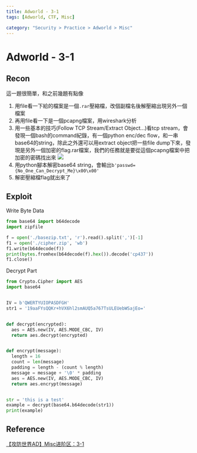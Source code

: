 ```yaml
---
title: Adworld - 3-1
tags: [Adworld, CTF, Misc]

category: "Security > Practice > Adworld > Misc"
---
```


# Adworld - 3-1
## Recon
這一題很簡單，和之前幾題有點像
1. 用file看一下給的檔案是一個`.rar`壓縮檔，改個副檔名後解壓縮出現另外一個檔案
2. 再用file看一下是一個pcapng檔案，用wireshark分析
3. 用一些基本的技巧(Follow TCP Stream/Extract Object...)看tcp stream，會發現一個bash的command紀錄，有一個python enc/dec flow，和一串base64的string，除此之外還可以用extract object把一些file dump下來，發現是另外一個加密的flag.rar檔案，我們的任務就是要從這個pcapng檔案中把加密的密碼找出來
![](https://hackmd.io/_uploads/H1iy1vf5h.png)
4. 用python腳本解密base64 string，會輸出`b'passwd={No_One_Can_Decrypt_Me}\x00\x00'`
5. 解密壓縮檔flag就出來了


## Exploit
Write Byte Data
```python
from base64 import b64decode
import zipfile

f = open('./basezip.txt', 'r').read().split(',')[-1]
f1 = open('./cipher.zip', 'wb')
f1.write(b64decode(f))
print(bytes.fromhex(b64decode(f).hex()).decode('cp437'))
f1.close()
```

Decrypt Part
```python
from Crypto.Cipher import AES
import base64


IV = b'QWERTYUIOPASDFGH'
str1 = '19aaFYsQQKr+hVX6hl2smAUQ5a767TsULEUebWSajEo='


def decrypt(encrypted):
  aes = AES.new(IV, AES.MODE_CBC, IV)
  return aes.decrypt(encrypted)


def encrypt(message):
  length = 16
  count = len(message)
  padding = length - (count % length)
  message = message + '\0' * padding
  aes = AES.new(IV, AES.MODE_CBC, IV)
  return aes.encrypt(message)


str = 'this is a test'
example = decrypt(base64.b64decode(str1))
print(example)
```
## Reference
[【攻防世界AD】Misc进阶区：3-1](https://blog.csdn.net/yoyoko_chan/article/details/117660494)